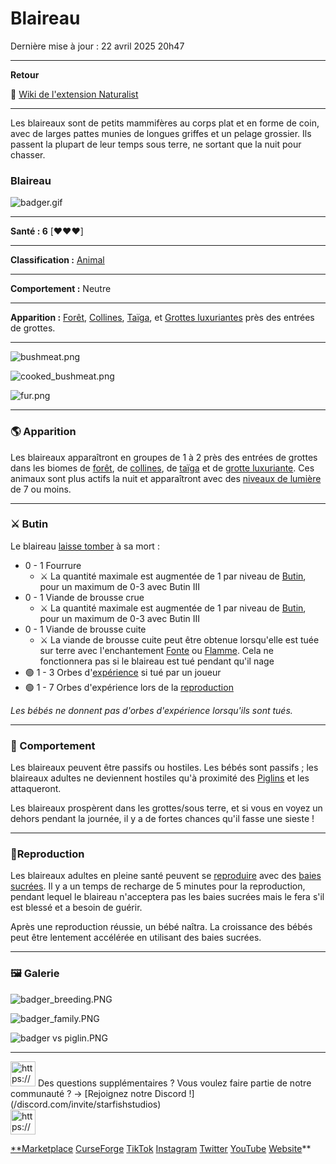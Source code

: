 # Blaireau

Dernière mise à jour : 22 avril 2025 20h47

---

**Retour**

🐻 [Wiki de l'extension Naturalist](/www.notion.so/1a7a9a61c3f1800c8e32e893d6e7f430?pvs=21)

---

Les blaireaux sont de petits mammifères au corps plat et en forme de coin, avec de larges pattes munies de longues griffes et un pelage grossier. Ils passent la plupart de leur temps sous terre, ne sortant que la nuit pour chasser.

<aside>

### Blaireau

![badger.gif](badger.gif)

---

**Santé : 6** [♥️♥️♥️]

---

**Classification :** [Animal](/minecraft.fandom.com/wiki/Animal)

---

**Comportement :** Neutre

---

**Apparition :** [Forêt](/minecraft.fandom.com/wiki/Forest), [Collines](/minecraft.fandom.com/wiki/Biome), [Taïga](/minecraft.fandom.com/wiki/Taiga), et [Grottes luxuriantes](/minecraft.fandom.com/wiki/Biome) près des entrées de grottes.

---

![bushmeat.png](bushmeat.png)

![cooked_bushmeat.png](cooked_bushmeat.png)

![fur.png](fur.png)

</aside>

---

### 🌎 Apparition

Les blaireaux apparaîtront en groupes de 1 à 2 près des entrées de grottes dans les biomes de [forêt](/minecraft.fandom.com/wiki/Forest), de [collines](/minecraft.fandom.com/wiki/Biome), de [taïga](/minecraft.fandom.com/wiki/Taiga) et de [grotte luxuriante](/minecraft.fandom.com/wiki/Biome). Ces animaux sont plus actifs la nuit et apparaîtront avec des [niveaux de lumière](/minecraft.fandom.com/wiki/Light) de 7 ou moins.

---

### ⚔️ Butin

Le blaireau [laisse tomber](/minecraft.fandom.com/wiki/Drops) à sa mort :

- 0 - 1 Fourrure
    - ⚔️ La quantité maximale est augmentée de 1 par niveau de [Butin](/minecraft.fandom.com/wiki/Looting), pour un maximum de 0-3 avec Butin III
- 0 - 1 Viande de brousse crue
    - ⚔️ La quantité maximale est augmentée de 1 par niveau de [Butin](/minecraft.fandom.com/wiki/Looting), pour un maximum de 0-3 avec Butin III
- 0 - 1 Viande de brousse cuite
    - ⚔️ La viande de brousse cuite peut être obtenue lorsqu'elle est tuée sur terre avec l'enchantement [Fonte](/minecraft.fandom.com/wiki/Fire_Aspect) ou [Flamme](/minecraft.fandom.com/wiki/Flame). Cela ne fonctionnera pas si le blaireau est tué pendant qu'il nage
- 🟢 1 - 3 Orbes d'[expérience](/minecraft.fandom.com/wiki/Experience) si tué par un joueur
- 🟢 1 - 7 Orbes d'expérience lors de la [reproduction](/minecraft.fandom.com/wiki/Breeding)

*Les bébés ne donnent pas d'orbes d'expérience lorsqu'ils sont tués.*

---

### 🧠 Comportement

Les blaireaux peuvent être passifs ou hostiles. Les bébés sont passifs ; les blaireaux adultes ne deviennent hostiles qu'à proximité des [Piglins](/minecraft.fandom.com/wiki/Piglin) et les attaqueront.

Les blaireaux prospèrent dans les grottes/sous terre, et si vous en voyez un dehors pendant la journée, il y a de fortes chances qu'il fasse une sieste !

---

### 🥚Reproduction

Les blaireaux adultes en pleine santé peuvent se [reproduire](/minecraft.fandom.com/wiki/Breeding) avec des [baies sucrées](/minecraft.wiki/w/Sweet_Berries). Il y a un temps de recharge de 5 minutes pour la reproduction, pendant lequel le blaireau n'acceptera pas les baies sucrées mais le fera s'il est blessé et a besoin de guérir.

Après une reproduction réussie, un bébé naîtra. La croissance des bébés peut être lentement accélérée en utilisant des baies sucrées.

---

### 🖼️ Galerie

![badger_breeding.PNG](badger_breeding.png)

![badger_family.PNG](badger_family.png)

![badger vs piglin.PNG](badger_vs_piglin.png)

---

<aside>
<img src="https://www.notion.so/icons/headset_red.svg" alt="https://www.notion.so/icons/headset_red.svg" width="40px" /> Des questions supplémentaires ? Vous voulez faire partie de notre communauté ? → [Rejoignez notre Discord !](/discord.com/invite/starfishstudios)

</aside>

<aside>
<img src="https://www.notion.so/icons/star_red.svg" alt="https://www.notion.so/icons/star_red.svg" width="40px" />

[**Marketplace](/www.minecraft.net/en-us/marketplace/creator?name=Starfish%20Studios)      [CurseForge](/www.curseforge.com/members/starfish_studios/projects)      [TikTok](/www.tiktok.com/@starfishstudios)      [Instagram](/www.instagram.com/starfishstudiosinc/)      [Twitter](/twitter.com/starfishstudios)      [YouTube](/www.youtube.com/@starfishstudios)      [Website](/starfish-studios.com/)**

</aside> 
